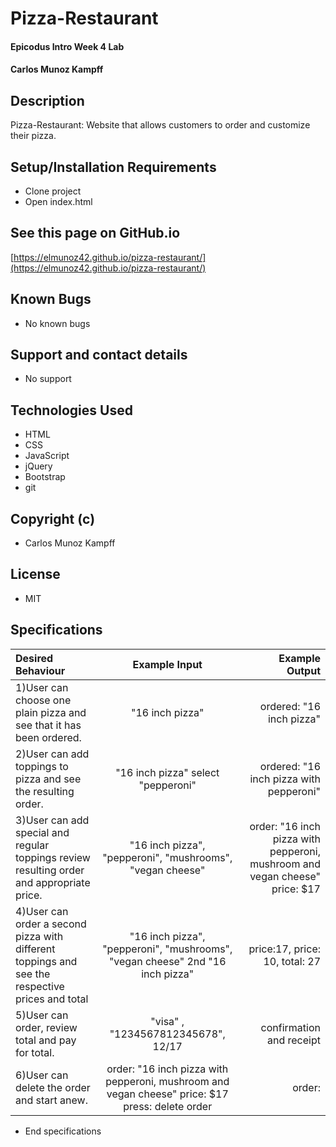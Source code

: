 # Pizza-Restaurant

#### Epicodus Intro Week 4 Lab

#### Carlos Munoz Kampff

## Description

Pizza-Restaurant: Website that allows customers to order and customize their pizza.

## Setup/Installation Requirements
* Clone project
* Open index.html

## See this page on GitHub.io
[https://elmunoz42.github.io/pizza-restaurant/](https://elmunoz42.github.io/pizza-restaurant/)

## Known Bugs
* No known bugs

## Support and contact details
* No support

## Technologies Used
* HTML
* CSS
* JavaScript
* jQuery
* Bootstrap
* git

## Copyright (c)
* Carlos Munoz Kampff

## License
* MIT

## Specifications
|Desired Behaviour | Example Input | Example Output |
|:-----------------|:--------------:|---------------:|
|1)User can choose one plain pizza and see that it has been ordered.| "16 inch pizza"  | ordered: "16 inch pizza"|
|2)User can add toppings to pizza and see the resulting order.| "16 inch pizza" select "pepperoni"| ordered: "16 inch pizza with pepperoni" |
|3)User can add special and regular toppings review resulting order and appropriate price.| "16 inch pizza", "pepperoni", "mushrooms", "vegan cheese"| order: "16 inch pizza with pepperoni, mushroom and vegan cheese" price: $17 |
|4)User can order a second pizza with different toppings and see the respective prices and total| "16 inch pizza", "pepperoni", "mushrooms", "vegan cheese" 2nd "16 inch pizza"| price:17, price: 10, total: 27|
|5)User can order, review total and pay for total. | "visa" , "1234567812345678", 12/17 | confirmation and receipt|
|6)User can delete the order and start anew. | order: "16 inch pizza with pepperoni, mushroom and vegan cheese" price: $17 press: delete order | order: <empty>|







* End specifications
